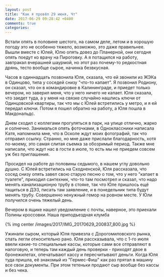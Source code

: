 ```yaml
---
layout: post
title: "Как я провёл 29 июня, Чт"
date: 2017-06-29 09:28:42 +0400
comments: true
categories: 
---
```

Встали опять в половине шестого, на самом деле, летом и в хорошую погоду это не особенно тяжело, возможно, это даже правильнее. Вышли вместе с Юлей, Юлю опять довез до Планерной, они сегодня опять поедут ко врачу на Пироговку. А я потащился на работу, завтракал вчерашней шаурмой, но этот раз почему-то редкостная дрянь, тесто вообще сырое, начинка безвкусная. 

Часов в одиннадцать позвонила Юля, сказала, что ей звонили из ЖЭКа в Одинцово, типа у соседей снизу "что-то капает". Я позвонил Родиону, он сказал, что он в командировке в Калининграде, и приедет только вечером, но заверил меня, что у него ничего не капает. Юля сказала, что заедет туда, а у меня на связке случайно нашлись ключи от Одинцовской квартиры, так что мы с Юлей встретились у метро, и я ей передал ключи. Потом я пошел обратно на работу, а Юля пошла в Макдональдс.

Днем сходил с коллегами прогуляться в парк, на улице отлично, жарко и солнечно. Занималься опять фоточками, в Одноклассники написала Катя, напомнила мне, что в Осколе ждут моих фотографий, так что отправил ссылку. Странно, но мне даже прислали благодарность, хотя по-моему, это самая слитая съемка за обозримый период. Также мне написали, что ждут нас в гости в июле, то есть мы не приедем совсем уж без приглашения.

Просидел на работе до половины седьмого, в нашем углу довольно душно. С Юлей встретились на Сходненской, Юля рассказала, что сосед снизу опять завел свою старую песню о том, что у него "капает в туалете", приходил сантехник, что-то там посмотрел и сказал, что надо менять канализационую трубу в стояке, так что Юле пришлось ещё тащиться в ДЭЗ, писать там заявление, и в понедельник типа будут менять трубу. Совершенно ненужный гемор на ровном месте. У Юли получился очень тяжелый день.

Вечером в ящике нашел уведомление с почты, наверное, это приехали Полины кроссовки. Наша приподъездная клумба

{% img center /images/2017/IMG_20170629_200837_800.jpg %}

Ужинали сыром, который Юля привезла с Дорогомиловского рынка, спать легли относительно рано. Юля рассказывала, что с 1-го июля ввели какие-то специальные кассы, которые сами все отправляют в налоговую, и теперь там каждый день проверки - приходят двое в бронежилетах, опечатывают кассу и пересчитывают деньги. Когда Юля туда пришла, её знакомый из "Гермес-Фиш" как раз прятал в машину все свои документы. При этом тетеньки продают сыр вообще без кассы и без чека.